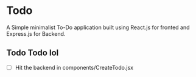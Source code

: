 # Todo
A Simple minimalist To-Do application built using React.js for fronted and Express.js for Backend.

## Todo Todo lol
-[ ] Hit the backend in components/CreateTodo.jsx
